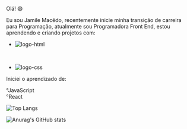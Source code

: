 Olá! :smile:
<br>


Eu sou Jamile Macêdo, recentemente inicie minha transição de carreira para Programação, atualmente sou Programadora Front End, estou aprendendo e criando projetos com:
<br>



- <img src = "https://img.shields.io/badge/HTML-239120?style=for-the-badge&logo=html5&logoColor=white" alt= "logo-html" />
<br>

- <img src = "https://img.shields.io/badge/CSS3-1572B6?style=for-the-badge&logo=css3&logoColor=white" alt="logo-css" />

Iniciei o aprendizado de:

°JavaScript
<br>
°React

![Top Langs](https://github-readme-stats.vercel.app/api/top-langs/?username=JamileMacedo&layout=compact)

![Anurag's GitHub stats](https://github-readme-stats.vercel.app/api?username=JamileMacedo&show_icons=true&theme=radical)






